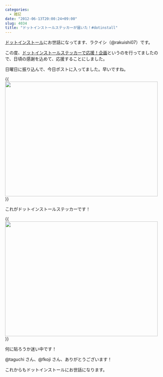 ```yaml
---
categories:
  - 雑記
date: "2012-06-13T20:00:24+09:00"
slug: 4034
title: "ドットインストールステッカーが届いた！#dotinstall"
---
```


[ドットインストール](http://dotinstall.com/)にお世話になってます、ラクイシ（@rakuishi07）です。

この度、[ドットインストールステッカーで応援！企画](http://sticker.dotinstall.com/)というのを行ってましたので、日頃の感謝を込めて、応援することにしました。

日曜日に振り込んで、今日ポストに入ってました。早いですね。

{{<img alt="" src="/images/2012/06/4034_1.jpg" width="500" height="375">}}

これがドットインストールステッカーです！

{{<img alt="" src="/images/2012/06/4034_2.jpg" width="500" height="375">}}

何に貼ろうか迷い中です！

@taguchi さん、@fkoji さん、ありがとうございます！

これからもドットインストールにお世話になります。
